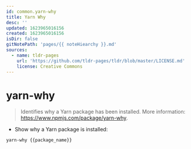 ```yaml
---
id: common.yarn-why
title: Yarn Why
desc: ''
updated: 1623965016156
created: 1623965016156
isDir: false
gitNotePath: 'pages/{{ noteHiearchy }}.md'
sources:
  - name: tldr-pages
    url: 'https://github.com/tldr-pages/tldr/blob/master/LICENSE.md'
    license: Creative Commons
---
```

# yarn-why

> Identifies why a Yarn package has been installed.
> More information: <https://www.npmjs.com/package/yarn-why>.

- Show why a Yarn package is installed:

`yarn-why {{package_name}}`

